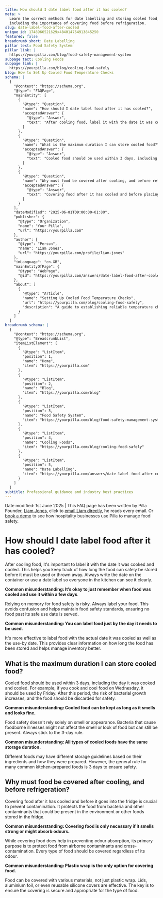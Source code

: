 ```yaml
---
title: How should I date label food after it has cooled?
meta: >
  Learn the correct methods for date labelling and storing cooled food,
  including the importance of covering food before refrigeration.
slug: date-label-food-after-cooled
unique id: 1748966521629x484014754913845250
featured: false
breadcrumb short: Date Labelling
pillar text: Food Safety System
pillar link: |
  https://yourpilla.com/blog/food-safety-management-system
subpage text: Cooling Foods
subpage link: |
  https://yourpilla.com/blog/cooling-food-safely
blog: How to Set Up Cooled Food Temperature Checks
schema: |
  {
    "@context": "https://schema.org",
    "@type": "FAQPage",
    "mainEntity": [
      {
        "@type": "Question",
        "name": "How should I date label food after it has cooled?",
        "acceptedAnswer": {
          "@type": "Answer",
          "text": "After cooling food, label it with the date it was cooked and cooled. This helps in tracking how long the food can be safely stored. Use a date label on the container for visibility. This avoids any confusion and upholds food safety standards by ensuring no food past its safe use date is served."
        }
      },
      {
        "@type": "Question",
        "name": "What is the maximum duration I can store cooled food?",
        "acceptedAnswer": {
          "@type": "Answer",
          "text": "Cooled food should be used within 3 days, including the day it was cooked and cooled. Adhering to this rule is crucial as it reduces the risk of bacterial growth, ensuring the food remains safe for consumption."
        }
      },
      {
        "@type": "Question",
        "name": "Why must food be covered after cooling, and before refrigeration?",
        "acceptedAnswer": {
          "@type": "Answer",
          "text": "Covering food after it has cooled and before placing it in the fridge is crucial for preventing contamination. This protects the food from airborne contaminants and cross-contamination from other foods in the fridge, ensuring food safety."
        }
      }
    ],
    "dateModified": "2025-06-01T09:00:00+01:00",
    "publisher": {
      "@type": "Organization",
      "name": "Your Pilla",
      "url": "https://yourpilla.com"
    },
    "author": {
      "@type": "Person",
      "name": "Liam Jones",
      "url": "https://yourpilla.com/profile/liam-jones"
    },
    "inLanguage": "en-GB",
    "mainEntityOfPage": {
      "@type": "WebPage",
      "@id": "https://yourpilla.com/answers/date-label-food-after-cooled"
    },
    "about": [
      {
        "@type": "Article",
        "name": "Setting Up Cooled Food Temperature Checks",
        "url": "https://yourpilla.com/blog/cooling-food-safely",
        "description": "A guide to establishing reliable temperature check routines for cooled foods to ensure they are stored safely."
      }
    ]
  }
breadcrumb_schema: |
  {
    "@context": "https://schema.org",
    "@type": "BreadcrumbList",
    "itemListElement": [
      {
        "@type": "ListItem",
        "position": 1,
        "name": "Home",
        "item": "https://yourpilla.com"
      },
      {
        "@type": "ListItem",
        "position": 2,
        "name": "Blog",
        "item": "https://yourpilla.com/blog"
      },
      {
        "@type": "ListItem",
        "position": 3,
        "name": "Food Safety System",
        "item": "https://yourpilla.com/blog/food-safety-management-system"
      },
      {
        "@type": "ListItem",
        "position": 4,
        "name": "Cooling Foods",
        "item": "https://yourpilla.com/blog/cooling-food-safely"
      },
      {
        "@type": "ListItem",
        "position": 5,
        "name": "Date Labelling",
        "item": "https://yourpilla.com/answers/date-label-food-after-cooled"
      }
    ]
  }
subtitle: Professional guidance and industry best practices
---
```


Date modified: 1st June 2025 | This FAQ page has been written by Pilla Founder, [Liam Jones](https://yourpilla.com/profile/liam-jones), click to [email Liam directly](https://mailto:liam@yourpilla.com/), he reads every email. Or [book a demo](https://calendly.com/pilla/demo) to see how hospitality businesses use Pilla to manage food safety.

# How should I date label food after it has cooled?

After cooling food, it's important to label it with the date it was cooked and cooled. This helps you keep track of how long the food can safely be stored before it must be used or thrown away. Always write the date on the container or use a date label so everyone in the kitchen can see it clearly.

**Common misunderstanding: It’s okay to just remember when food was cooled and use it within a few days.**

Relying on memory for food safety is risky. Always label your food. This avoids confusion and helps maintain food safety standards, ensuring no food past its safe use date is served.

**Common misunderstanding: You can label food just by the day it needs to be used.**

It's more effective to label food with the actual date it was cooled as well as the use-by date. This provides clear information on how long the food has been stored and helps manage inventory better.

## What is the maximum duration I can store cooled food?

Cooled food should be used within 3 days, including the day it was cooked and cooled. For example, if you cook and cool food on Wednesday, it should be used by Friday. After this period, the risk of bacterial growth increases, and the food should be discarded for safety.

**Common misunderstanding: Cooled food can be kept as long as it smells and looks fine.**

Food safety doesn't rely solely on smell or appearance. Bacteria that cause foodborne illnesses might not affect the smell or look of food but can still be present. Always stick to the 3-day rule.

**Common misunderstanding: All types of cooled foods have the same storage duration.**

Different foods may have different storage guidelines based on their ingredients and how they were prepared. However, the general rule for many common kitchen-prepared foods is 3 days to ensure safety.

## Why must food be covered after cooling, and before refrigeration?

Covering food after it has cooled and before it goes into the fridge is crucial to prevent contamination. It protects the food from bacteria and other contaminants that could be present in the environment or other foods stored in the fridge.

**Common misunderstanding: Covering food is only necessary if it smells strong or might absorb odours.**

While covering food does help in preventing odour absorption, its primary purpose is to protect food from airborne contaminants and cross-contamination. Every type of food should be covered regardless of its odour.

**Common misunderstanding: Plastic wrap is the only option for covering food.**

Food can be covered with various materials, not just plastic wrap. Lids, aluminium foil, or even reusable silicone covers are effective. The key is to ensure the covering is secure and appropriate for the type of food.
